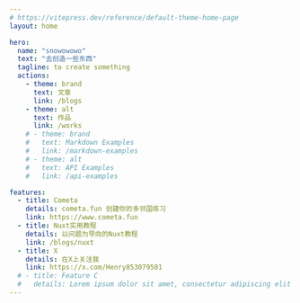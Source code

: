 ```yaml
---
# https://vitepress.dev/reference/default-theme-home-page
layout: home

hero:
  name: "snowowowo"
  text: "去创造一些东西"
  tagline: to create something
  actions:
    - theme: brand
      text: 文章
      link: /blogs
    - theme: alt
      text: 作品
      link: /works
    # - theme: brand
    #   text: Markdown Examples
    #   link: /markdown-examples
    # - theme: alt
    #   text: API Examples
    #   link: /api-examples

features:
  - title: Cometa
    details: cometa.fun 创建你的多邻国练习
    link: https://www.cometa.fun
  - title: Nuxt实用教程
    details: 以问题为导向的Nuxt教程
    link: /blogs/nuxt
  - title: X
    details: 在X上关注我
    link: https://x.com/Henry853079501
  # - title: Feature C
  #   details: Lorem ipsum dolor sit amet, consectetur adipiscing elit
---
```

